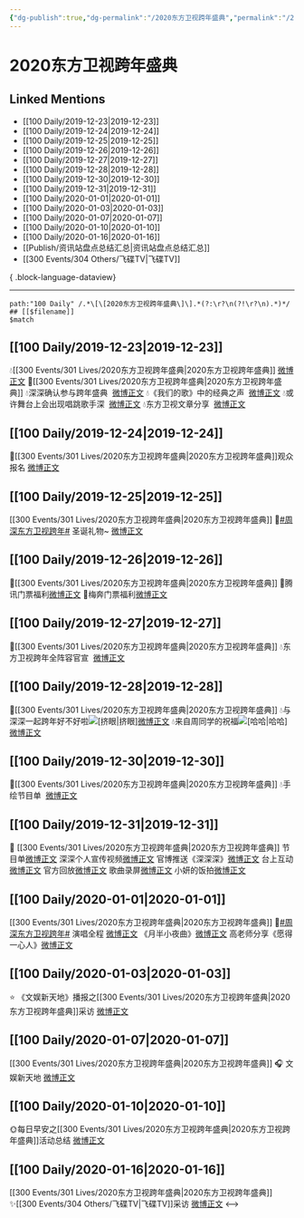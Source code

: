 ```yaml
---
{"dg-publish":true,"dg-permalink":"/2020东方卫视跨年盛典","permalink":"/2020东方卫视跨年盛典/","created":"2023-04-01T20:22:35.000+08:00","updated":"2023-08-24T18:29:36.595+08:00"}
---
```


# 2020东方卫视跨年盛典

## Linked Mentions
- [[100 Daily/2019-12-23\|2019-12-23]]
- [[100 Daily/2019-12-24\|2019-12-24]]
- [[100 Daily/2019-12-25\|2019-12-25]]
- [[100 Daily/2019-12-26\|2019-12-26]]
- [[100 Daily/2019-12-27\|2019-12-27]]
- [[100 Daily/2019-12-28\|2019-12-28]]
- [[100 Daily/2019-12-30\|2019-12-30]]
- [[100 Daily/2019-12-31\|2019-12-31]]
- [[100 Daily/2020-01-01\|2020-01-01]]
- [[100 Daily/2020-01-03\|2020-01-03]]
- [[100 Daily/2020-01-07\|2020-01-07]]
- [[100 Daily/2020-01-10\|2020-01-10]]
- [[100 Daily/2020-01-16\|2020-01-16]]
- [[Publish/资讯站盘点总结汇总\|资讯站盘点总结汇总]]
- [[300 Events/304 Others/飞碟TV\|飞碟TV]]

{ .block-language-dataview}

---

```expander
path:"100 Daily" /.*\[\[2020东方卫视跨年盛典\]\].*(?:\r?\n(?!\r?\n).*)*/
## [[$filename]]
$match
```
## [[100 Daily/2019-12-23\|2019-12-23]]
💧[[300 Events/301 Lives/2020东方卫视跨年盛典\|2020东方卫视跨年盛典]] [微博正文](https://m.weibo.cn/6466290670/4452790258509203)
🌠[[300 Events/301 Lives/2020东方卫视跨年盛典\|2020东方卫视跨年盛典]]
💧深深确认参与跨年盛典  [微博正文](https://m.weibo.cn/6466290670/4452624306759952)
💧《我们的歌》中的经典之声  [微博正文](https://m.weibo.cn/6466290670/4452686688194284)
💧或许舞台上会出现唱跳歌手深  [微博正文](https://m.weibo.cn/6466290670/4452700399587702)
💧东方卫视文章分享  [微博正文](https://m.weibo.cn/6466290670/4452709421635536)
## [[100 Daily/2019-12-24\|2019-12-24]]
🎄[[300 Events/301 Lives/2020东方卫视跨年盛典\|2020东方卫视跨年盛典]]观众报名
[微博正文](https://m.weibo.cn/6466290670/4453033482225744)
## [[100 Daily/2019-12-25\|2019-12-25]]
[[300 Events/301 Lives/2020东方卫视跨年盛典\|2020东方卫视跨年盛典]]
🌿[#周深东方卫视跨年#](https://s.weibo.com/weibo?q=%23%E5%91%A8%E6%B7%B1%E4%B8%9C%E6%96%B9%E5%8D%AB%E8%A7%86%E8%B7%A8%E5%B9%B4%23) 圣诞礼物~
[微博正文](https://m.weibo.cn/6466290670/4453439218439484)
## [[100 Daily/2019-12-26\|2019-12-26]]
🧣[[300 Events/301 Lives/2020东方卫视跨年盛典\|2020东方卫视跨年盛典]]
🍵腾讯门票福利[微博正文](https://m.weibo.cn/6466290670/4453811852272998)
🍵梅奔门票福利[微博正文](https://m.weibo.cn/6466290670/4453878491585622)
## [[100 Daily/2019-12-27\|2019-12-27]]
🌠[[300 Events/301 Lives/2020东方卫视跨年盛典\|2020东方卫视跨年盛典]]
💧东方卫视跨年全阵容官宣  [微博正文](https://m.weibo.cn/6466290670/4454058943523349)
## [[100 Daily/2019-12-28\|2019-12-28]]
🌠[[300 Events/301 Lives/2020东方卫视跨年盛典\|2020东方卫视跨年盛典]]
💧与深深一起跨年好不好啦![[挤眼\|挤眼]](https://face.t.sinajs.cn/t4/appstyle/expression/ext/normal/43/2018new_jiyan_org.png "[挤眼]")[微博正文](https://m.weibo.cn/6466290670/4454416385612502)
💧来自周同学的祝福![[哈哈\|哈哈]](https://face.t.sinajs.cn/t4/appstyle/expression/ext/normal/8f/2018new_haha_org.png "[哈哈]")[微博正文](https://m.weibo.cn/6466290670/4454543422984660)
## [[100 Daily/2019-12-30\|2019-12-30]]
🌠[[300 Events/301 Lives/2020东方卫视跨年盛典\|2020东方卫视跨年盛典]]
💧手绘节目单  [微博正文](https://m.weibo.cn/6466290670/4455239564410913)
## [[100 Daily/2019-12-31\|2019-12-31]]
🎉 [[300 Events/301 Lives/2020东方卫视跨年盛典\|2020东方卫视跨年盛典]]
节目单[微博正文](https://m.weibo.cn/6466290670/4455502400258814)
深深个人宣传视频[微博正文](https://m.weibo.cn/6466290670/4455616598471393)
官博推送《深深深》[微博正文](https://m.weibo.cn/6466290670/4455690045684784)
台上互动[微博正文](https://m.weibo.cn/6466290670/4455692183808357)
官方回放[微博正文](https://m.weibo.cn/6466290670/4455696428709334)
歌曲录屏[微博正文](https://m.weibo.cn/6466290670/4455698655756298)
小妍的饭拍[微博正文](https://m.weibo.cn/6466290670/4455699326998852)
## [[100 Daily/2020-01-01\|2020-01-01]]
[[300 Events/301 Lives/2020东方卫视跨年盛典\|2020东方卫视跨年盛典]]
🌟[#周深东方卫视跨年#](https://s.weibo.com/weibo?q=%23%E5%91%A8%E6%B7%B1%E4%B8%9C%E6%96%B9%E5%8D%AB%E8%A7%86%E8%B7%A8%E5%B9%B4%23)
演唱全程 [微博正文](https://weibo.com/6466290670/IntIh1Cvz)
《月半小夜曲》[微博正文](https://weibo.com/6466290670/InswUbNDc)
高老师分享《愿得一心人》[微博正文](https://weibo.com/6466290670/Inr1pdQc1)
## [[100 Daily/2020-01-03\|2020-01-03]]
⭐ 《文娱新天地》播报之[[300 Events/301 Lives/2020东方卫视跨年盛典\|2020东方卫视跨年盛典]]采访
[微博正文](https://m.weibo.cn/6466290670/4456729452074845)
## [[100 Daily/2020-01-07\|2020-01-07]]
[[300 Events/301 Lives/2020东方卫视跨年盛典\|2020东方卫视跨年盛典]]
🎧 文娱新天地 [微博正文](https://m.weibo.cn/6466290670/4458252462656622)

## [[100 Daily/2020-01-10\|2020-01-10]]
 🌞每日早安之[[300 Events/301 Lives/2020东方卫视跨年盛典\|2020东方卫视跨年盛典]]活动总结
[微博正文](https://m.weibo.cn/6466290670/4459106485749950)
## [[100 Daily/2020-01-16\|2020-01-16]]
[[300 Events/301 Lives/2020东方卫视跨年盛典\|2020东方卫视跨年盛典]]
✨[[300 Events/304 Others/飞碟TV\|飞碟TV]]采访 [微博正文](https://m.weibo.cn/6466290670/4461431380805864)
<-->
